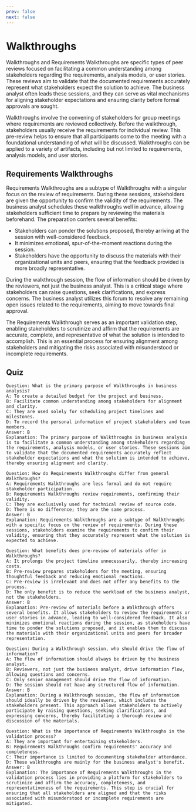 ```yaml
---
prev: false
next: false
---
```


# Walkthroughs

Walkthroughs and Requirements Walkthroughs are specific types of peer reviews focused on facilitating a common understanding among stakeholders regarding the requirements, analysis models, or user stories. These reviews aim to validate that the documented requirements accurately represent what stakeholders expect the solution to achieve. The business analyst often leads these sessions, and they can serve as vital mechanisms for aligning stakeholder expectations and ensuring clarity before formal approvals are sought.

Walkthroughs involve the convening of stakeholders for group meetings where requirements are reviewed collectively. Before the walkthrough, stakeholders usually receive the requirements for individual review. This pre-review helps to ensure that all participants come to the meeting with a foundational understanding of what will be discussed. Walkthroughs can be applied to a variety of artifacts, including but not limited to requirements, analysis models, and user stories.

## Requirements Walkthroughs

Requirements Walkthroughs are a subtype of Walkthroughs with a singular focus on the review of requirements. During these sessions, stakeholders are given the opportunity to confirm the validity of the requirements. The business analyst schedules these walkthroughs well in advance, allowing stakeholders sufficient time to prepare by reviewing the materials beforehand. The preparation confers several benefits:

- Stakeholders can ponder the solutions proposed, thereby arriving at the session with well-considered feedback.
- It minimizes emotional, spur-of-the-moment reactions during the session.
- Stakeholders have the opportunity to discuss the materials with their organizational units and peers, ensuring that the feedback provided is more broadly representative.

During the walkthrough session, the flow of information should be driven by the reviewers, not just the business analyst. This is a critical stage where stakeholders can raise questions, seek clarifications, and express concerns. The business analyst utilizes this forum to resolve any remaining open issues related to the requirements, aiming to move towards final approval.

The Requirements Walkthrough serves as an important validation step, enabling stakeholders to scrutinize and affirm that the requirements are accurate, complete, and representative of what the solution is intended to accomplish. This is an essential process for ensuring alignment among stakeholders and mitigating the risks associated with misunderstood or incomplete requirements.

## Quiz

```quiz
Question: What is the primary purpose of Walkthroughs in business analysis?
A: To create a detailed budget for the project and business.
B: Facilitate common understanding among stakeholders for alignment and clarity.
C: They are used solely for scheduling project timelines and milestones.
D: To record the personal information of project stakeholders and team members.
Answer: B
Explanation: The primary purpose of Walkthroughs in business analysis is to facilitate a common understanding among stakeholders regarding the requirements, analysis models, or user stories. These sessions aim to validate that the documented requirements accurately reflect stakeholder expectations and what the solution is intended to achieve, thereby ensuring alignment and clarity.

Question: How do Requirements Walkthroughs differ from general Walkthroughs?
A: Requirements Walkthroughs are less formal and do not require stakeholder participation.
B: Requirements Walkthroughs review requirements, confirming their validity.
C: They are exclusively used for technical review of source code.
D: There is no difference; they are the same process.
Answer: B
Explanation: Requirements Walkthroughs are a subtype of Walkthroughs with a specific focus on the review of requirements. During these sessions, stakeholders examine the requirements to confirm their validity, ensuring that they accurately represent what the solution is expected to achieve.

Question: What benefits does pre-review of materials offer in Walkthroughs?
A: It prolongs the project timeline unnecessarily, thereby increasing costs.
B: Pre-review prepares stakeholders for the meeting, ensuring thoughtful feedback and reducing emotional reactions.
C: Pre-review is irrelevant and does not offer any benefits to the process.
D: The only benefit is to reduce the workload of the business analyst, not the stakeholders.
Answer: B
Explanation: Pre-review of materials before a Walkthrough offers several benefits. It allows stakeholders to review the requirements or user stories in advance, leading to well-considered feedback. It also minimizes emotional reactions during the session, as stakeholders have time to ponder the solutions proposed, and it enables them to discuss the materials with their organizational units and peers for broader representation.

Question: During a Walkthrough session, who should drive the flow of information?
A: The flow of information should always be driven by the business analyst.
B: Reviewers, not just the business analyst, drive information flow, allowing questions and concerns.
C: Only senior management should drive the flow of information.
D: The session should not have any structured flow of information.
Answer: B
Explanation: During a Walkthrough session, the flow of information should ideally be driven by the reviewers, which includes the stakeholders present. This approach allows stakeholders to actively participate by raising questions, seeking clarifications, and expressing concerns, thereby facilitating a thorough review and discussion of the materials.

Question: What is the importance of Requirements Walkthroughs in the validation process?
A: They are important for entertaining stakeholders.
B: Requirements Walkthroughs confirm requirements' accuracy and completeness.
C: Their importance is limited to documenting stakeholder attendance.
D: These walkthroughs are mainly for the business analyst's benefit.
Answer: B
Explanation: The importance of Requirements Walkthroughs in the validation process lies in providing a platform for stakeholders to scrutinize and affirm the accuracy, completeness, and representativeness of the requirements. This step is crucial for ensuring that all stakeholders are aligned and that the risks associated with misunderstood or incomplete requirements are mitigated.
```
